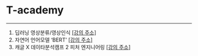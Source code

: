 # T-academy
---

1. 딥러닝 영상분류/영상인식 [[강의 주소]](https://tacademy.skplanet.com/live/player/onlineLectureDetail.action?seq=159)
2. 자연어 언어모델 ‘BERT’ [[강의 주소]](https://tacademy.skplanet.com/live/player/onlineLectureDetail.action?seq=164) 
3. 캐글 X 데이타분석캠프 2 피처 엔지니어링 [[강의 주소]](https://tacademy.skplanet.com/live/player/onlineLectureDetail.action?seq=191)
